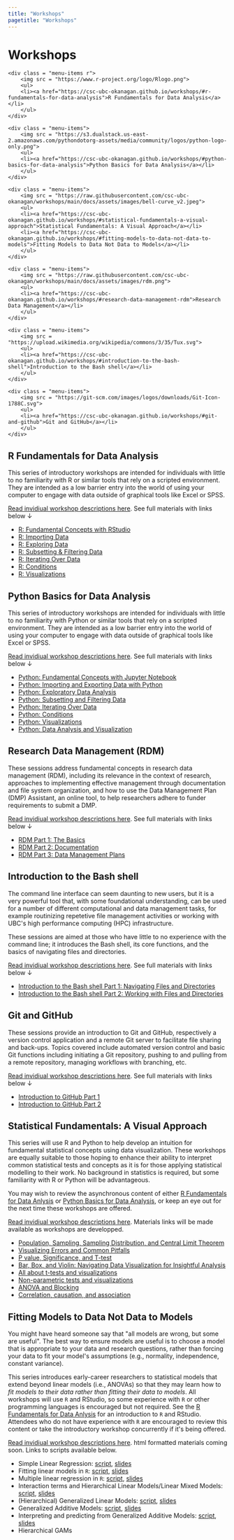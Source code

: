 ```yaml
---
title: "Workshops"
pagetitle: "Workshops"
---
```


# Workshops

<div id = "menu-holder">

    <div class = "menu-items r">
        <img src = "https://www.r-project.org/logo/Rlogo.png">
        <ul>
        <li><a href="https://csc-ubc-okanagan.github.io/workshops/#r-fundamentals-for-data-analysis">R Fundamentals for Data Analysis</a></li>
        </ul>
    </div>

    <div class = "menu-items">
        <img src = "https://s3.dualstack.us-east-2.amazonaws.com/pythondotorg-assets/media/community/logos/python-logo-only.png">
        <ul>
        <li><a href="https://csc-ubc-okanagan.github.io/workshops/#python-basics-for-data-analysis">Python Basics for Data Analysis</a></li>
        </ul>
    </div>

    <div class = "menu-items">
        <img src = "https://raw.githubusercontent.com/csc-ubc-okanagan/workshops/main/docs/assets/images/bell-curve_v2.jpeg">
        <ul>
        <li><a href="https://csc-ubc-okanagan.github.io/workshops/#statistical-fundamentals-a-visual-approach">Statistical Fundamentals: A Visual Approach</a></li>
        <li><a href="https://csc-ubc-okanagan.github.io/workshops/#fitting-models-to-data-not-data-to-models">Fitting Models to Data Not Data to Models</a></li>
        </ul>
    </div>

    <div class = "menu-items">
        <img src = "https://raw.githubusercontent.com/csc-ubc-okanagan/workshops/main/docs/assets/images/rdm.png">
        <ul>
        <li><a href="https://csc-ubc-okanagan.github.io/workshops/#research-data-management-rdm">Research Data Management</a></li>
        </ul>
    </div>

    <div class = "menu-items">
        <img src = "https://upload.wikimedia.org/wikipedia/commons/3/35/Tux.svg">
        <ul>
        <li><a href="https://csc-ubc-okanagan.github.io/workshops/#introduction-to-the-bash-shell">Introduction to the Bash shell</a></li>
        </ul>
    </div>

    <div class = "menu-items">
        <img src = "https://git-scm.com/images/logos/downloads/Git-Icon-1788C.svg">
        <ul>
        <li><a href="https://csc-ubc-okanagan.github.io/workshops/#git-and-github">Git and GitHub</a></li>
        </ul>
    </div>

</div>

## R Fundamentals for Data Analysis

This series of introductory workshops are intended for individuals with little to no familiarity with R or similar tools that rely on a scripted environment. They are intended as a low barrier entry into the world of using your computer to engage with data outside of graphical tools like Excel or SPSS.

[Read invidiual workshop descriptions here](https://github.com/csc-ubc-okanagan/workshops/blob/main/outlines/r-fundamentals-for-data-analysis.md). See full materials with links below &darr;

* [R: Fundamental Concepts with RStudio](R_fundamental-concepts-with-RStudio.html)
* [R: Importing Data](R_importing-data.html)
* [R: Exploring Data](R_exploring-data.html)
* [R: Subsetting & Filtering Data](R_subsetting-and-filtering-data.html)
* [R: Iterating Over Data](R_iterating-over-data.html)
* [R: Conditions](R_conditions.html)
* [R: Visualizations](R_visualization.html)

## Python Basics for Data Analysis

This series of introductory workshops are intended for individuals with little to no familiarity with Python or similar tools that rely on a scripted environment. They are intended as a low barrier entry into the world of using your computer to engage with data outside of graphical tools like Excel or SPSS.

[Read invidiual workshop descriptions here](https://github.com/csc-ubc-okanagan/workshops/blob/main/outlines/python-basics-for-data-analysis.md). See full materials with links below &darr;

* [Python: Fundamental Concepts with Jupyter Notebook](Python_fundamental-concepts-with-Jupyter-Notebook.html)
* [Python: Importing and Exporting Data with Python](Python_importing-data.html)
* [Python: Exploratory Data Analysis](Exploratory_Data_Analysis_Workshop3.html)
* [Python: Subsetting and Filtering Data](Subsetting_and_Filtering_Data_Workshop4.html)
* [Python: Iterating Over Data](Iterating_Over_Data_Workshop5.html)
* [Python: Conditions](Python_conditions.html)
* [Python: Visualizations](Python_Visualization.html)
* [Python: Data Analysis and Visualization](Workshop8_Visualization_continued.html)

## Research Data Management (RDM)

These sessions address fundamental concepts in research data management (RDM), including its relevance in the context of research, approaches to implementing effective management through documentation and file system organization, and how to use the Data Management Plan (DMP) Assistant, an online tool, to help researchers adhere to funder requirements to submit a DMP.

[Read invidiual workshop descriptions here](https://github.com/csc-ubc-okanagan/workshops/blob/main/outlines/rdm.md). See full materials with links below &darr;

* [RDM Part 1: The Basics](RDM_pt1-the-basics.html)
* [RDM Part 2: Documentation](RDM_pt2-documentation.html)
* [RDM Part 3: Data Management Plans](https://ubc-library-rc.github.io/rdm/content/06_Data_Management_Plan.html)

## Introduction to the Bash shell

The command line interface can seem daunting to new users, but it is a very powerful tool that, with some foundational understanding, can be used for a number of different computational and data management tasks, for example routinizing repetetive file management activities or working with UBC's high performance computing (HPC) infrastructure.

These sessions are aimed at those who have little to no experience with the command line; it introduces the Bash shell, its core functions, and the basics of navigating files and directories.

[Read invidiual workshop descriptions here](https://github.com/csc-ubc-okanagan/workshops/blob/main/outlines/bash-shell.md). See full materials with links below &darr;

* [Introduction to the Bash shell Part 1: Navigating Files and Directories](UNIX_pt1.html)
* [Introduction to the Bash shell Part 2: Working with Files and Directories](UNIX_pt2.html)

## Git and GitHub

These sessions provide an introduction to Git and GitHub, respectively a version control application and a remote Git server to facilitate file sharing and back-ups. Topics covered include automated version control and basic Git functions including initiating a Git repository, pushing to and pulling from a remote repository, managing workflows with branching, etc.

[Read invidiual workshop descriptions here](https://github.com/csc-ubc-okanagan/workshops/blob/main/outlines/git.md). See full materials with links below &darr;

* [Introduction to GitHub Part 1](Intro-GitHub-Part-1.html)
* [Introduction to GitHub Part 2](Intro-GitHub-Part-2.html)

## Statistical Fundamentals: A Visual Approach

This series will use R and Python to help develop an intuition for fundamental statistical concepts using data visualization. These workshops are equally suitable to those hoping to enhance their ability to interpret common statistical tests and concepts as it is for those applying statistical modelling to their work. No background in statistics is required, but some familiarity with R or Python will be advantageous. 

You may wish to review the asynchronous content of either [R Fundamentals for Data Anlysis](https://csc-ubc-okanagan.github.io/workshops/#r-fundamentals-for-data-analysis) or [Python Basics for Data Analysis](https://csc-ubc-okanagan.github.io/workshops/#python-basics-for-data-analysis), or keep an eye out for the next time these workshops are offered.

[Read invidiual workshop descriptions here](https://github.com/csc-ubc-okanagan/workshops/blob/main/outlines/statistical-fundamentals_a-visual-approach.md). Materials links will be made available as workshops are developped.

* [Population, Sampling, Sampling Distribution, and Central Limit Theorem](statistical-distribution-and-central-limit-theorem.html)
* [Visualizing Errors and Common Pitfalls](error-bars-and-misconceptions.html)
* [P value, Significance, and T-test](P_values.md)
* [Bar, Box, and Violin: Navigating Data Visualization for Insightful Analysis](Bar_Box_and_Violin_Navigating_Data_Visualization_for_Insightful_Analysis.html)
* [All about t-tests and visualizations](T_tests.html)
* [Non-parametric tests and visualizations](Non_parametric_tests.html)
* [ANOVA and Blocking](Anova_blocks.html)
* [Correlation, causation, and association](Correlation_Causation.html)

## Fitting Models to Data Not Data to Models

You might have heard someone say that "all models are wrong, but some are useful". The best way to ensure models are useful is to choose a model that is appropriate to your data and research questions, rather than forcing your data to fit your model's assumptions (e.g., normality, independence, constant variance).

This series introduces early-career researchers to statistical models that extend beyond linear models (i.e., ANOVAs) so that they may learn how to *fit models to their data rather than fitting their data to models*. All workshops will use `R` and RStudio, so some experience with `R` or other programming languages is encouraged but not required. See the [R Fundamentals for Data Anlysis](https://csc-ubc-okanagan.github.io/workshops/#r-fundamentals-for-data-analysis) for an introduction to `R` and RStudio. Attendees who do not have experience with `R` are encouraged to review this content or take the introductory workshop concurrently if it's being offered.

[Read invidiual workshop descriptions here](https://github.com/csc-ubc-okanagan/workshops/blob/main/outlines/fitting-models-to-data-not-data-to-models.md). html formatted materials coming soon. Links to scripts available below.

* Simple Linear Regression: [script](https://github.com/csc-ubc-okanagan/ubco-csc-modeling-workshop/blob/main/R-scripts/1-simple-linear-regression.R), [slides](https://github.com/csc-ubc-okanagan/workshops/blob/main/docs/FittingModelsSlides/CSCWS01T01.pdf)
* Fitting linear models in `R`: [script](https://github.com/csc-ubc-okanagan/ubco-csc-modeling-workshop/blob/main/R-scripts/2-fitting-linear-models-in-R.R), [slides](https://github.com/csc-ubc-okanagan/workshops/blob/main/docs/FittingModelsSlides/CSCWS02T01.pdf)
* Multiple linear regression in `R`: [script](https://github.com/csc-ubc-okanagan/ubco-csc-modeling-workshop/blob/main/R-scripts/3-multiple-linear-regression.R), [slides](https://github.com/csc-ubc-okanagan/workshops/blob/main/docs/FittingModelsSlides/CSCWS03T01.pdf)
* Interaction terms and Hierarchical Linear Models/Linear Mixed Models: [script](https://github.com/csc-ubc-okanagan/ubco-csc-modeling-workshop/blob/main/R-scripts/4-hierarchical-linear-models.R), [slides](https://github.com/csc-ubc-okanagan/workshops/blob/main/docs/FittingModelsSlides/CSCWS04T01.pdf)
* (Hierarchical) Generalized Linear Models:  [script](https://github.com/csc-ubc-okanagan/ubco-csc-modeling-workshop/blob/main/R-scripts/5-hierarchical-generalized-linear-models.R), [slides](https://github.com/csc-ubc-okanagan/workshops/blob/main/docs/FittingModelsSlides/CSCWS05T01.pdf)
* Generalized Additive Models: [script](https://github.com/csc-ubc-okanagan/ubco-csc-modeling-workshop/blob/main/R-scripts/6-generalized-additive-models.R), [slides](https://github.com/csc-ubc-okanagan/workshops/blob/main/docs/FittingModelsSlides/CSCWS06T01.pdf)
* Interpreting and predicting from Generalized Additive Models: [script](https://github.com/csc-ubc-okanagan/ubco-csc-modeling-workshop/blob/main/R-scripts/7-interpreting-and-predicting-from-gams.R), [slides](https://github.com/csc-ubc-okanagan/workshops/blob/main/docs/FittingModelsSlides/CSCWS07T01.pdf)
* Hierarchical GAMs
